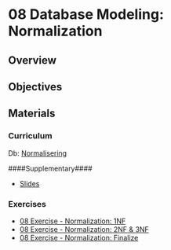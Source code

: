 08 Database Modeling: Normalization
===============

## Overview ##


## Objectives ##


## Materials ##

### Curriculum ###
Db: [Normalisering](https://docs.google.com/document/d/1FrIRcf7g7LGYUPpxusk1BUnJbNTrNPPDVfiDTbkiZ2E/pub) 

####Supplementary####
* [Slides](https://github.com/KEACS/DAT14V1/raw/master/2nd_semester/08_database_modeling_normalization/08%20Database%20Modeling_%20Normalization.pdf)
  
### Exercises ###
* [08 Exercise - Normalization: 1NF](https://docs.google.com/document/d/131Gu96c44RHr5YTfI_SSTUXFtAU0YggkBmzSd_-UvuY/pub)
* [08 Exercise - Normalization: 2NF & 3NF](https://docs.google.com/document/d/16FTtPHv2ZFL_mXBWUCMKX3N8IEvVEkvdNB5-YasRgn8/pub)
* [08 Exercise - Normalization: Finalize](https://docs.google.com/document/d/107Utk9-iMqzRdAYPETH5m5BvnDaw7hb4oKjtwPQbRAo/pub)

